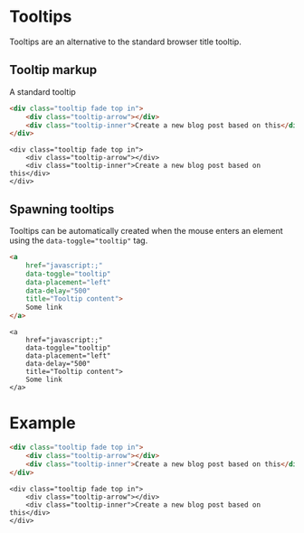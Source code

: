 # Tooltips

Tooltips are an alternative to the standard browser title tooltip.

## Tooltip markup
A standard tooltip

```html
<div class="tooltip fade top in">
    <div class="tooltip-arrow"></div>
    <div class="tooltip-inner">Create a new blog post based on this</div>
</div>
```

```backend
<div class="tooltip fade top in">
    <div class="tooltip-arrow"></div>
    <div class="tooltip-inner">Create a new blog post based on this</div>
</div>
```

## Spawning tooltips
Tooltips can be automatically created when the mouse enters an element using the `data-toggle="tooltip"` tag.

```html
<a
    href="javascript:;"
    data-toggle="tooltip"
    data-placement="left"
    data-delay="500"
    title="Tooltip content">
    Some link
</a>
```

```backend
<a
    href="javascript:;"
    data-toggle="tooltip"
    data-placement="left"
    data-delay="500"
    title="Tooltip content">
    Some link
</a>
```

# Example

```html
<div class="tooltip fade top in">
    <div class="tooltip-arrow"></div>
    <div class="tooltip-inner">Create a new blog post based on this</div>
</div>
```

```backend
<div class="tooltip fade top in">
    <div class="tooltip-arrow"></div>
    <div class="tooltip-inner">Create a new blog post based on this</div>
</div>
```
